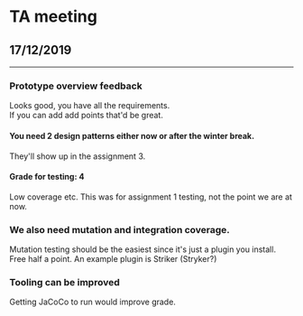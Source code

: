 # TA meeting 
## 17/12/2019

---

### Prototype overview feedback
Looks good, you have all the requirements.  
If you can add add points that'd be great.

#### You need 2 design patterns either now or after the winter break.
They'll show up in the assignment 3.

#### Grade for testing: 4
Low coverage etc. This was for assignment 1 testing, not the point we are at now.

### We also need mutation and integration coverage.
Mutation testing should be the easiest since it's just a plugin you install. Free half a point. An example plugin is Striker (Stryker?)  

### Tooling can be improved
Getting JaCoCo to run would improve grade. 